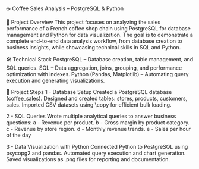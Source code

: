 ☕ Coffee Sales Analysis – PostgreSQL & Python

📌 Project Overview
This project focuses on analyzing the sales performance of a French coffee shop chain using PostgreSQL for database management and Python for data visualization.
The goal is to demonstrate a complete end-to-end data analysis workflow, from database creation to business insights, while showcasing technical skills in SQL and Python.

🛠 Technical Stack
PostgreSQL – Database creation, table management, and SQL queries.
SQL – Data aggregation, joins, grouping, and performance optimization with indexes.
Python (Pandas, Matplotlib) – Automating query execution and generating visualizations.

📂 Project Steps
1 - Database Setup
    Created a PostgreSQL database (coffee_sales).
    Designed and created tables: stores, products, customers, sales.
    Imported CSV datasets using \copy for efficient bulk loading.

2 - SQL Queries
    Wrote multiple analytical queries to answer business questions:
      a - Revenue per product. 
      b - Gross margin by product category. 
      c - Revenue by store region. 
      d - Monthly revenue trends. 
      e - Sales per hour of the day

3 - Data Visualization with Python
    Connected Python to PostgreSQL using psycopg2 and pandas.
    Automated query execution and chart generation.
    Saved visualizations as .png files for reporting and documentation.

